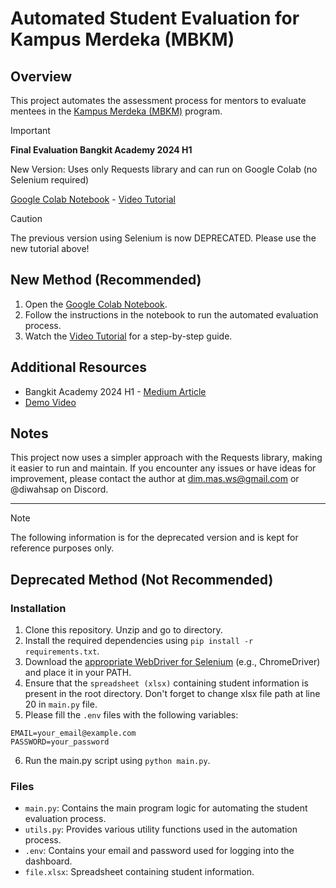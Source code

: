 # Automated Student Evaluation for Kampus Merdeka (MBKM)

## Overview
This project automates the assessment process for mentors to evaluate mentees in the [Kampus Merdeka (MBKM)](https://mentor.kampusmerdeka.kemdikbud.go.id/) program.

> [!IMPORTANT]  
> **Final Evaluation Bangkit Academy 2024 H1**
> 
> New Version: Uses only Requests library and can run on Google Colab (no Selenium required)
> 
> [Google Colab Notebook](https://colab.research.google.com/drive/1EU8QpHNQ9MAIkXLFQMgWIBIwH6S3Acbx?authuser=0#scrollTo=cHUTbzz1quiI) - [Video Tutorial](https://youtu.be/mABOxEzuEtY)

> [!CAUTION]
> The previous version using Selenium is now DEPRECATED. Please use the new tutorial above!

## New Method (Recommended)
1. Open the [Google Colab Notebook](https://colab.research.google.com/drive/1EU8QpHNQ9MAIkXLFQMgWIBIwH6S3Acbx?authuser=0#scrollTo=cHUTbzz1quiI).
2. Follow the instructions in the notebook to run the automated evaluation process.
3. Watch the [Video Tutorial](https://youtu.be/mABOxEzuEtY) for a step-by-step guide.

## Additional Resources
- Bangkit Academy 2024 H1 - [Medium Article](https://diwahsap.medium.com/input-manual-otomatisasi-saja-7884f5366667)
- [Demo Video](https://youtu.be/zaWto1B92jg?si=ULhmLlDvguXPXTLg)

## Notes
This project now uses a simpler approach with the Requests library, making it easier to run and maintain. If you encounter any issues or have ideas for improvement, please contact the author at dim.mas.ws@gmail.com or @diwahsap on Discord.

---

> [!NOTE]
> The following information is for the deprecated version and is kept for reference purposes only.

## Deprecated Method (Not Recommended)

### Installation
1. Clone this repository. Unzip and go to directory.
2. Install the required dependencies using `pip install -r requirements.txt`.
3. Download the [appropriate WebDriver for Selenium](https://www.lambdatest.com/learning-hub/install-selenium-python) (e.g., ChromeDriver) and place it in your PATH.
4. Ensure that the `spreadsheet (xlsx)` containing student information is present in the root directory. Don't forget to change xlsx file path at line 20 in `main.py` file.
5. Please fill the `.env` files with the following variables:
```
EMAIL=your_email@example.com
PASSWORD=your_password
```
6. Run the main.py script using `python main.py`.

### Files
- `main.py`: Contains the main program logic for automating the student evaluation process.
- `utils.py`: Provides various utility functions used in the automation process.
- `.env`: Contains your email and password used for logging into the dashboard.
- `file.xlsx`: Spreadsheet containing student information.
